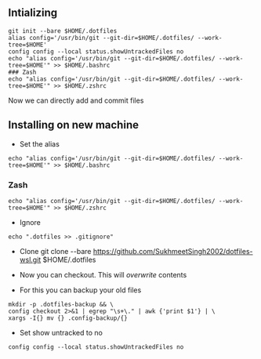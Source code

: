 ## Intializing

```
git init --bare $HOME/.dotfiles
alias config='/usr/bin/git --git-dir=$HOME/.dotfiles/ --work-tree=$HOME'
config config --local status.showUntrackedFiles no
echo "alias config='/usr/bin/git --git-dir=$HOME/.dotfiles/ --work-tree=$HOME'" >> $HOME/.bashrc
### Zash
echo "alias config='/usr/bin/git --git-dir=$HOME/.dotfiles/ --work-tree=$HOME'" >> $HOME/.zshrc
```

Now we can directly add and commit files

## Installing on new machine

- Set the alias
```
echo "alias config='/usr/bin/git --git-dir=$HOME/.dotfiles/ --work-tree=$HOME'" >> $HOME/.bashrc
```
### Zash
```
echo "alias config='/usr/bin/git --git-dir=$HOME/.dotfiles/ --work-tree=$HOME'" >> $HOME/.zshrc
```

- Ignore
```
echo ".dotfiles >> .gitignore"
```


- Clone
git clone --bare https://github.com/SukhmeetSingh2002/dotfiles-wsl.git $HOME/.dotfiles

- Now you can checkout. This will *overwrite* contents


- For this you can backup your old files
```
mkdir -p .dotfiles-backup && \
config checkout 2>&1 | egrep "\s+\." | awk {'print $1'} | \
xargs -I{} mv {} .config-backup/{}
```

- Set show untracked to no

```
config config --local status.showUntrackedFiles no
```


